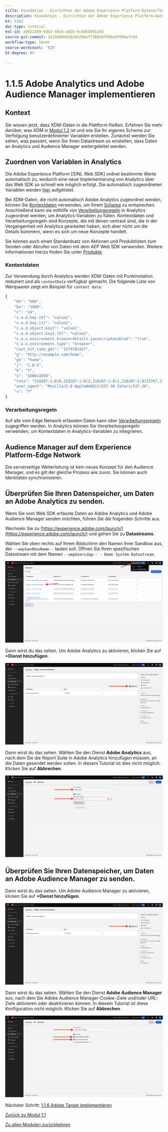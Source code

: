 ```yaml
---
title: Foundation - Einrichten der Adobe Experience Platform-Datenerfassung und der Web SDK-Erweiterung - Implementieren von Adobe Analytics und Adobe Audience Manager
description: Foundation - Einrichten der Adobe Experience Platform-Datenerfassung und der Web SDK-Erweiterung - Implementieren von Adobe Analytics und Adobe Audience Manager
kt: 5342
doc-type: tutorial
exl-id: a9022269-6db2-46c6-a82b-ec8d5b881a55
source-git-commit: 3a19e88e820c63294eff38bb8f699a9f690afcb9
workflow-type: tm+mt
source-wordcount: '525'
ht-degree: 0%

---
```


# 1.1.5 Adobe Analytics und Adobe Audience Manager implementieren

## Kontext

Sie wissen jetzt, dass XDM-Daten in die Plattform fließen. Erfahren Sie mehr darüber, was XDM in [Modul 1.2](./../module1.2/data-ingestion.md) ist und wie Sie Ihr eigenes Schema zur Verfolgung benutzerdefinierter Variablen erstellen. Zunächst werden Sie sehen, was passiert, wenn Sie Ihren Datastream so einstellen, dass Daten an Analytics und Audience Manager weitergeleitet werden.

## Zuordnen von Variablen in Analytics

Die Adobe Experience Platform [!DNL Web SDK] ordnet bestimmte Werte automatisch zu, wodurch eine neue Implementierung von Analytics über das Web SDK so schnell wie möglich erfolgt. Die automatisch zugeordneten Variablen werden [hier](https://experienceleague.adobe.com/docs/experience-platform/edge/data-collection/adobe-analytics/automatically-mapped-vars.html#data-collection) aufgelistet.

Bei XDM-Daten, die nicht automatisch Adobe Analytics zugeordnet werden, können Sie [Kontextdaten](https://experienceleague.adobe.com/docs/analytics/implementation/vars/page-vars/contextdata.html?lang=de) verwenden, um Ihrem [Schema](https://experienceleague.adobe.com/docs/experience-platform/xdm/schema/composition.html?lang=de) zu entsprechen. Anschließend kann sie mithilfe von [Verarbeitungsregeln](https://experienceleague.adobe.com/docs/analytics/admin/admin-tools/processing-rules/processing-rules-configuration/t-processing-rules.html) in Analytics zugeordnet werden, um Analytics-Variablen zu füllen. Kontextdaten und Verarbeitungsregeln sind Konzepte, die mit denen vertraut sind, die in der Vergangenheit mit Analytics gearbeitet haben, sich aber nicht um die Details kümmern, wenn es sich um neue Konzepte handelt.

Sie können auch einen Standardsatz von Aktionen und Produktlisten zum Senden oder Abrufen von Daten mit dem AEP Web SDK verwenden. Weitere Informationen hierzu finden Sie unter [Produkte](https://experienceleague.adobe.com/docs/experience-platform/edge/data-collection/collect-commerce-data.html?lang=en#data-collection).

### Kontextdaten

Zur Verwendung durch Analytics werden XDM-Daten mit Punktnotation reduziert und als `contextData` verfügbar gemacht. Die folgende Liste von Wertpaaren zeigt ein Beispiel für `context data`:

```javascript
{
    "bh": "900",
    "bw": "1680",
    "c": "24",
    "c.a.d.key.[0]": "value1",
    "c.a.d.key.[1]": "value2",
    "c.a.d.object.key1": "value1",
    "c.a.d.object.key2.[0]": "value2",
    "c.a.x.environment.browserdetails.javascriptenabled": "true",
    "c.a.x.environment.type": "browser",
    "cust_hit_time_gmt": "1579781427",
    "g": "http://example.com/home",
    "gn": "home",
    "j": "1.8.5",
    "k": "Y",
    "s": "1680x1050",
    "tnta": "218287:1:0|0,218287:1:0|2,218287:1:0|1,218287:1:0|32767,218287:1:01,218287:1:0|0,218287:1:0|1,218287:1:0|0,218287:1:0|1",
    "user_agent": "Mozilla/5.0 AppleWebKit/537.36 Safari/537.36",
    "v": "Y"
}
```

### Verarbeitungsregeln

Auf alle vom Edge Network erfassten Daten kann über [Verarbeitungsregeln](https://experienceleague.adobe.com/docs/analytics/admin/admin-tools/processing-rules/processing-rules-configuration/t-processing-rules.html) zugegriffen werden. In Analytics können Sie Verarbeitungsregeln verwenden, um Kontextdaten in Analytics-Variablen zu integrieren.

## Audience Manager auf dem Experience Platform-Edge Network

Die serverseitige Weiterleitung ist kein neues Konzept für den Audience Manager, und es gilt der gleiche Prozess wie zuvor. Sie können auch Identitäten synchronisieren.

## Überprüfen Sie Ihren Datenspeicher, um Daten an Adobe Analytics zu senden.

Wenn Sie vom Web SDK erfasste Daten an Adobe Analytics und Adobe Audience Manager senden möchten, führen Sie die folgenden Schritte aus.

Wechseln Sie zu [https://experience.adobe.com/launch/](https://experience.adobe.com/launch/) und gehen Sie zu **Datastreams**.

Wählen Sie oben rechts auf Ihrem Bildschirm den Namen Ihrer Sandbox aus, der `--aepSandboxName--` lauten soll. Öffnen Sie Ihren spezifischen Datastream mit dem Namen `--aepUserLdap-- - Demo System Datastream`.

![Klicken Sie auf das Symbol Edge-Konfiguration im linken Navigationsbereich](./images/edgeconfig1b.png)

Dann wirst du das sehen. Um Adobe Analytics zu aktivieren, klicken Sie auf **+Dienst hinzufügen**.

![AEP-Debugger](./images/aa2.png)

Dann wirst du das sehen. Wählen Sie den Dienst **Adobe Analytics** aus, nach dem Sie die Report Suite in Adobe Analytics hinzufügen müssen, an die Daten gesendet werden sollen. In diesem Tutorial ist dies nicht möglich. Klicken Sie auf **Abbrechen**.

![AEP-Debugger](./images/aa3.png)

## Überprüfen Sie Ihren Datenspeicher, um Daten an Adobe Audience Manager zu senden.

Dann wirst du das sehen. Um Adobe Audience Manager zu aktivieren, klicken Sie auf **+Dienst hinzufügen**.

![AEP-Debugger](./images/aa2.png)

Dann wirst du das sehen. Wählen Sie den Dienst **Adobe Audience Manager** aus, nach dem Sie Adobe Audience Manager-Cookie-Ziele und/oder URL-Ziele aktivieren oder deaktivieren können. In diesem Tutorial ist diese Konfiguration nicht möglich. Klicken Sie auf **Abbrechen**.

![AEP-Debugger](./images/aam1.png)

Nächster Schritt: [1.1.6 Adobe Target implementieren](./ex6.md)

[Zurück zu Modul 1.1](./data-ingestion-launch-web-sdk.md)

[Zu allen Modulen zurückkehren](./../../../overview.md)
